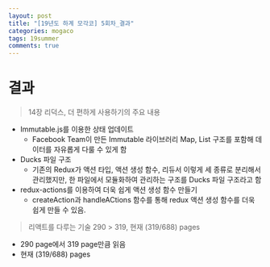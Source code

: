 ```yaml
---
layout: post
title: "[19년도 하계 모각코] 5회차_결과"
categories: mogaco
tags: 19summer
comments: true
---
```


# 결과

> 14장 리덕스, 더 편하게 사용하기의 주요 내용

- Immutable.js를 이용한 상태 업데이트
  - Facebook Team이 만든 Immutable 라이브러리 Map, List 구조를 포함해 데이터를 자유롭게 다룰 수 있게 함
- Ducks 파일 구조
  - 기존의 Redux가 액션 타입, 액션 생성 함수, 리듀서 이렇게 세 종류로 분리해서 관리했지만, 한 파일에서 모듈화하여 관리하는 구조를 Ducks 파일 구조라고 함 
- redux-actions를 이용하여 더욱 쉽게 액션 생성 함수 만들기
  - createAction과 handleACtions 함수를 통해 redux 액션 생성 함수를 더욱 쉽게 만들 수 있음.



> 리액트를 다루는 기술 290 > 319, 현재 (319/688) pages

- 290 page에서 319 page만큼 읽음
- 현재 (319/688) pages